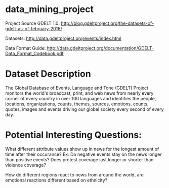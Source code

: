 # data_mining_project

Project Source GDELT 1.0: http://blog.gdeltproject.org/the-datasets-of-gdelt-as-of-february-2016/

Datasets: http://data.gdeltproject.org/events/index.html

Data Format Guide: http://data.gdeltproject.org/documentation/GDELT-Data_Format_Codebook.pdf

# Dataset Description

  The Global Database of Events, Language and Tone (GDELT) Project monitors the world's broadcast, print, and web news from nearly every corner of every country in over 100 languages and identifies the people, locations, organizations, counts, themes, sources, emotions, counts, quotes, images and events driving our global society every second of every day.

# Potential Interesting Questions:

  What different attribute values show up in news for the longest amount of time after their occurance?
    Ex: Do negative events stay on the news longer than positive events? Does protest coverage last longer or shorter than violence coverage?
    
How do different regions react to news from around the world, are emotional reactions different based on ethnicity?    
    
